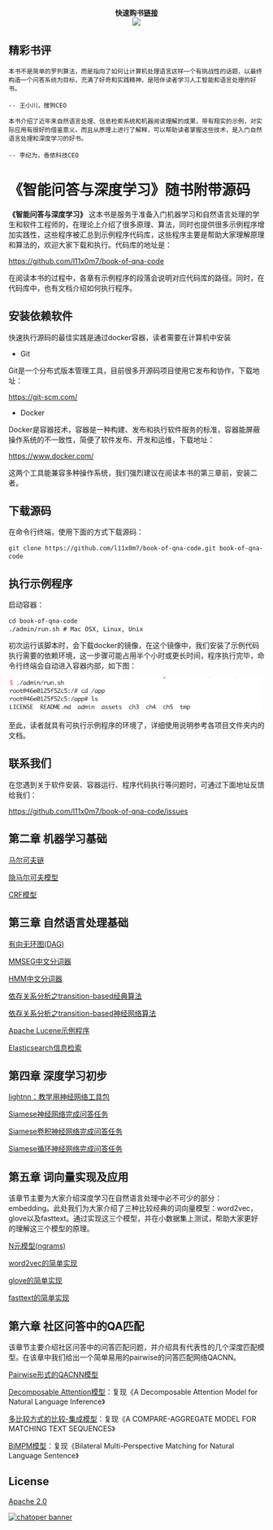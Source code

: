 <p align="center">
  <b>快速购书<a href="https://item.jd.com/12479014.html" target="_blank">链接</a></b><br>
  <a href="https://item.jd.com/12479014.html" target="_blank">
  <img src="https://user-images.githubusercontent.com/3538629/48657619-bcd24880-ea6e-11e8-8c4e-8bcb00761942.png" width="400">      
  </a>
</p>


## 精彩书评

```
本书不是简单的罗列算法，而是指向了如何让计算机处理语言这样一个有挑战性的话题，以最终构造一个问答系统为目标，充满了好奇和实践精神，是陪伴读者学习人工智能和语言处理的好书。

-- 王小川，搜狗CEO
```

```
本书介绍了近年来自然语言处理、信息检索系统和机器阅读理解的成果，带有翔实的示例，对实际应用有很好的借鉴意义，而且从原理上进行了解释，可以帮助读者掌握这些技术，是入门自然语言处理和深度学习的好书。

-- 李纪为，香侬科技CEO
```

# 《智能问答与深度学习》随书附带源码

**《智能问答与深度学习》** 这本书是服务于准备入门机器学习和自然语言处理的学生和软件工程师的，在理论上介绍了很多原理、算法，同时也提供很多示例程序增加实践性，这些程序被汇总到示例程序代码库，这些程序主要是帮助大家理解原理和算法的，欢迎大家下载和执行。代码库的地址是：

https://github.com/l11x0m7/book-of-qna-code

在阅读本书的过程中，各章有示例程序的段落会说明对应代码库的路径。同时，在代码库中，也有文档介绍如何执行程序。

## 安装依赖软件

快速执行源码的最佳实践是通过docker容器，读者需要在计算机中安装

* Git

Git是一个分布式版本管理工具，目前很多开源码项目使用它发布和协作，下载地址：

https://git-scm.com/

* Docker

Docker是容器技术，容器是一种构建、发布和执行软件服务的标准，容器能屏蔽操作系统的不一致性，简便了软件发布、开发和运维，下载地址：

https://www.docker.com/

这两个工具能兼容多种操作系统，我们强烈建议在阅读本书的第三章前，安装二者。

## 下载源码

在命令行终端，使用下面的方式下载源码：

```
git clone https://github.com/l11x0m7/book-of-qna-code.git book-of-qna-code
```

## 执行示例程序

启动容器：

```
cd book-of-qna-code
./admin/run.sh # Mac OSX, Linux, Unix
```

初次运行该脚本时，会下载docker的镜像，在这个镜像中，我们安装了示例代码执行需要的依赖环境，这一步骤可能占用半个小时或更长时间，程序执行完毕，命令行终端会自动进入容器内部，如下图：

<img src="./assets/ch1-1.png" width="500">

至此，读者就具有可执行示例程序的环境了，详细使用说明参考各项目文件夹内的文档。

## 联系我们

在您遇到关于软件安装、容器运行、程序代码执行等问题时，可通过下面地址反馈给我们：

https://github.com/l11x0m7/book-of-qna-code/issues


## 第二章 机器学习基础

[马尔可夫链](ch2/markov)

[隐马尔可夫模型](ch2/hmm)

[CRF模型](ch2/crf)

## 第三章 自然语言处理基础

[有向无环图(DAG)](ch3/DAG)

[MMSEG中文分词器](ch3/mmseg)

[HMM中文分词器](ch3/hmmseg)

[依存关系分析之transition-based经典算法](ch3/dependency-parser-nivre)

[依存关系分析之transition-based神经网络算法](ch3/dependency-parser-neural)

[Apache Lucene示例程序](ch3/lucene-sample)

[Elasticsearch信息检索](ch3/search-engine)

## 第四章 深度学习初步

[lightnn：教学用神经网络工具包](ch4/lightnn/)

[Siamese神经网络完成问答任务](ch4/siamese_nn/)

[Siamese卷积神经网络完成问答任务](ch4/siamese_cnn/)

[Siamese循环神经网络完成问答任务](ch4/siamese_rnn/)

## 第五章 词向量实现及应用

该章节主要为大家介绍深度学习在自然语言处理中必不可少的部分：embedding。此处我们为大家介绍了三种比较经典的词向量模型：word2vec，glove以及fasttext。通过实现这三个模型，并在小数据集上测试，帮助大家更好的理解这三个模型的原理。

[N元模型(ngrams)](ch5/ngrams)

[word2vec的简单实现](ch5/word2vec)

[glove的简单实现](ch5/glove)

[fasttext的简单实现](ch5/fasttext)

## 第六章 社区问答中的QA匹配

该章节主要介绍社区问答中的问答匹配问题，并介绍具有代表性的几个深度匹配模型。在该章中我们给出一个简单易用的pairwise的问答匹配网络QACNN。

[Pairwise形式的QACNN模型](ch6/QACNN/)

[Decomposable Attention模型](ch6/decomposable_att_model/)：复现《A Decomposable Attention Model for Natural Language Inference》

[多比较方式的比较-集成模型](ch6/seq_match_seq/)：复现《A COMPARE-AGGREGATE MODEL FOR MATCHING TEXT SEQUENCES》

[BiMPM模型](ch6/bimpm/)：复现《Bilateral Multi-Perspective Matching for Natural Language Sentence》

## License
[Apache 2.0](./LICENSE)

[![chatoper banner][co-banner-image]][co-url]

[co-banner-image]: https://user-images.githubusercontent.com/3538629/42217321-3d5e44f6-7ef7-11e8-94e7-1574bfa1dbb8.png
[co-url]: https://www.chatopera.com
